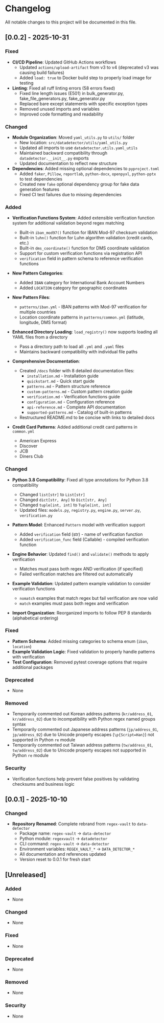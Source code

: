 # Changelog

All notable changes to this project will be documented in this file.

## [0.0.2] - 2025-10-31

### Fixed
- **CI/CD Pipeline**: Updated GitHub Actions workflows
  - Updated `actions/upload-artifact` from v3 to v4 (deprecated v3 was causing build failures)
  - Added `load: true` to Docker build step to properly load image for testing
- **Linting**: Fixed all ruff linting errors (58 errors fixed)
  - Fixed line length issues (E501) in bulk_generator.py, fake_file_generators.py, fake_generator.py
  - Replaced bare except statements with specific exception types
  - Removed unused imports and variables
  - Improved code formatting and readability

### Changed
- **Module Organization**: Moved `yaml_utils.py` to `utils/` folder
  - New location: `src/datadetector/utils/yaml_utils.py`
  - Updated all imports to use `datadetector.utils.yaml_utils`
  - Maintained backward compatibility through `datadetector.__init__.py` exports
  - Updated documentation to reflect new structure
- **Dependencies**: Added missing optional dependencies to `pyproject.toml`
  - Added `faker`, `Pillow`, `reportlab`, `python-docx`, `openpyxl`, `python-pptx` to test dependencies
  - Created new `fake` optional dependency group for fake data generation features
  - Fixed CI test failures due to missing dependencies

### Added
- **Verification Functions System**: Added extensible verification function system for additional validation beyond regex matching
  - Built-in `iban_mod97()` function for IBAN Mod-97 checksum validation
  - Built-in `luhn()` function for Luhn algorithm validation (credit cards, etc.)
  - Built-in `dms_coordinate()` function for DMS coordinate validation
  - Support for custom verification functions via registration API
  - `verification` field in pattern schema to reference verification functions

- **New Pattern Categories**:
  - Added `IBAN` category for International Bank Account Numbers
  - Added `LOCATION` category for geographic coordinates

- **New Pattern Files**:
  - `patterns/iban.yml` - IBAN patterns with Mod-97 verification for multiple countries
  - Location coordinate patterns in `patterns/common.yml` (latitude, longitude, DMS format)

- **Enhanced Directory Loading**: `load_registry()` now supports loading all YAML files from a directory
  - Pass a directory path to load all `.yml` and `.yaml` files
  - Maintains backward compatibility with individual file paths

- **Comprehensive Documentation**:
  - Created `/docs` folder with 8 detailed documentation files:
    - `installation.md` - Installation guide
    - `quickstart.md` - Quick start guide
    - `patterns.md` - Pattern structure reference
    - `custom-patterns.md` - Custom pattern creation guide
    - `verification.md` - Verification functions guide
    - `configuration.md` - Configuration reference
    - `api-reference.md` - Complete API documentation
    - `supported-patterns.md` - Catalog of built-in patterns
  - Restructured README.md to be concise with links to detailed docs

- **Credit Card Patterns**: Added additional credit card patterns in `common.yml`
  - American Express
  - Discover
  - JCB
  - Diners Club

### Changed
- **Python 3.8 Compatibility**: Fixed all type annotations for Python 3.8 compatibility
  - Changed `list[str]` to `List[str]`
  - Changed `dict[str, Any]` to `Dict[str, Any]`
  - Changed `tuple[int, int]` to `Tuple[int, int]`
  - Updated files: `models.py`, `registry.py`, `engine.py`, `server.py`, `verification.py`

- **Pattern Model**: Enhanced `Pattern` model with verification support
  - Added `verification` field (str) - name of verification function
  - Added `verification_func` field (Callable) - compiled verification function

- **Engine Behavior**: Updated `find()` and `validate()` methods to apply verification
  - Matches must pass both regex AND verification (if specified)
  - Failed verification matches are filtered out automatically

- **Example Validation**: Updated pattern example validation to consider verification functions
  - `nomatch` examples that match regex but fail verification are now valid
  - `match` examples must pass both regex and verification

- **Import Organization**: Reorganized imports to follow PEP 8 standards (alphabetical ordering)

### Fixed
- **Pattern Schema**: Added missing categories to schema enum (`iban`, `location`)
- **Example Validation Logic**: Fixed validation to properly handle patterns with verification
- **Test Configuration**: Removed pytest coverage options that require additional packages

### Deprecated
- None

### Removed
- Temporarily commented out Korean address patterns (`kr/address_01`, `kr/address_02`) due to incompatibility with Python regex named groups syntax
- Temporarily commented out Japanese address patterns (`jp/address_01`, `jp/address_02`) due to Unicode property escapes (`\p{Script=Han}`) not supported in Python `re` module
- Temporarily commented out Taiwan address patterns (`tw/address_01`, `tw/address_02`) due to Unicode property escapes not supported in Python `re` module

### Security
- Verification functions help prevent false positives by validating checksums and business logic

## [0.0.1] - 2025-10-10

### Changed
- **Repository Renamed**: Complete rebrand from `regex-vault` to `data-detector`
  - Package name: `regex-vault` → `data-detector`
  - Python module: `regexvault` → `datadetector`
  - CLI command: `regex-vault` → `data-detector`
  - Environment variables: `REGEX_VAULT_*` → `DATA_DETECTOR_*`
  - All documentation and references updated
  - Version reset to 0.0.1 for fresh start

## [Unreleased]

### Added
- None

### Changed
- None

### Fixed
- None

### Deprecated
- None

### Removed
- None

### Security
- None
